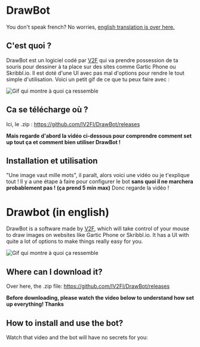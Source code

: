 # DrawBot

You don't speak french? No worries, [english translation is over here.](#Drawbot-in-english)

## C'est quoi ?

DrawBot est un logiciel codé par [V2F](https://youtube.com/user/IV2FI) qui va prendre possession de ta souris pour dessiner à ta place sur des sites comme Gartic Phone ou Skribbl.io. Il est doté d'une UI avec pas mal d'options pour rendre le tout simple d'utilisation.
Voici un petit gif de ce que tu peux faire avec :

![Gif qui montre à quoi ça ressemble](https://user-images.githubusercontent.com/63878365/107878420-d7f0c480-6ed2-11eb-83de-f5bf8a276b50.gif)

## Ca se télécharge où ?

Ici, le .zip : https://github.com/IV2FI/DrawBot/releases

**Mais regarde d'abord la vidéo ci-dessous pour comprendre comment set up tout ça et comment bien utiliser DrawBot !**

## Installation et utilisation

"Une image vaut mille mots", il paraît, alors voici une vidéo ou je t'explique tout ! Il y a une étape à faire pour configurer le bot **sans quoi il ne marchera probablement pas ! (ça prend 5 min max)** Donc regarde la vidéo !

# Drawbot (in english)

DrawBot is a software made by [V2F](https://youtube.com/user/IV2FI), which will take control of your mouse to draw images on websites like Gartic Phone or Skribbl.io. It has a UI with quite a lot of options to make things really easy for you.

![Gif qui montre à quoi ça ressemble](https://user-images.githubusercontent.com/63878365/107878420-d7f0c480-6ed2-11eb-83de-f5bf8a276b50.gif)

## Where can I download it?

Over here, the .zip file: https://github.com/IV2FI/DrawBot/releases

**Before downloading, please watch the video below to understand how set up everything! Thanks**

## How to install and use the bot?

Watch that video and the bot will have no secrets for you: 
